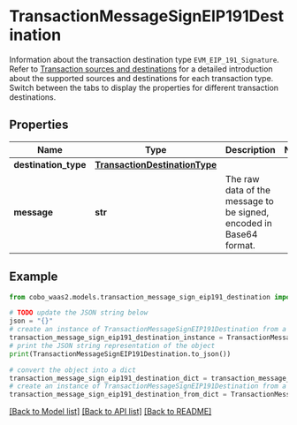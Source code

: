 # TransactionMessageSignEIP191Destination

Information about the transaction destination type `EVM_EIP_191_Signature`. Refer to [Transaction sources and destinations](/v2/guides/transactions/sources-and-destinations) for a detailed introduction about the supported sources and destinations for each transaction type.  Switch between the tabs to display the properties for different transaction destinations. 

## Properties

Name | Type | Description | Notes
------------ | ------------- | ------------- | -------------
**destination_type** | [**TransactionDestinationType**](TransactionDestinationType.md) |  | 
**message** | **str** | The raw data of the message to be signed, encoded in Base64 format. | 

## Example

```python
from cobo_waas2.models.transaction_message_sign_eip191_destination import TransactionMessageSignEIP191Destination

# TODO update the JSON string below
json = "{}"
# create an instance of TransactionMessageSignEIP191Destination from a JSON string
transaction_message_sign_eip191_destination_instance = TransactionMessageSignEIP191Destination.from_json(json)
# print the JSON string representation of the object
print(TransactionMessageSignEIP191Destination.to_json())

# convert the object into a dict
transaction_message_sign_eip191_destination_dict = transaction_message_sign_eip191_destination_instance.to_dict()
# create an instance of TransactionMessageSignEIP191Destination from a dict
transaction_message_sign_eip191_destination_from_dict = TransactionMessageSignEIP191Destination.from_dict(transaction_message_sign_eip191_destination_dict)
```
[[Back to Model list]](../README.md#documentation-for-models) [[Back to API list]](../README.md#documentation-for-api-endpoints) [[Back to README]](../README.md)


